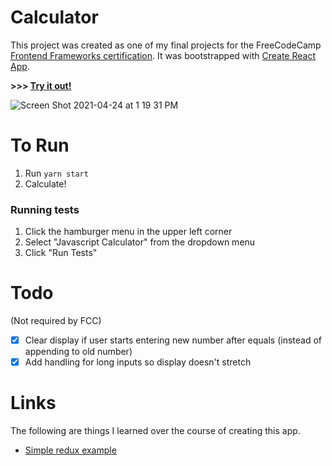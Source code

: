 # Calculator

This project was created as one of my final projects for the FreeCodeCamp [Frontend Frameworks certification](https://www.freecodecamp.org/learn/front-end-libraries/). It was bootstrapped with [Create React App](https://github.com/facebook/create-react-app).

**>>> [Try it out!](https://marley.github.io/fcc-calculator/)**

![Screen Shot 2021-04-24 at 1 19 31 PM](https://user-images.githubusercontent.com/29967154/115967278-c4c82980-a4ff-11eb-9754-4daf67a02f11.png)

# To Run

1.  Run `yarn start`
2.  Calculate!

### Running tests

1.  Click the hamburger menu in the upper left corner
2.  Select "Javascript Calculator" from the dropdown menu
3.  Click "Run Tests"

# Todo

(Not required by FCC)

- [x] Clear display if user starts entering new number after equals (instead of appending to old number)
- [x] Add handling for long inputs so display doesn't stretch

# Links

The following are things I learned over the course of creating this app.

- [Simple redux example](https://codesandbox.io/s/9on71rvnyo?file=/src/components/AddTodo.js:0-774)
